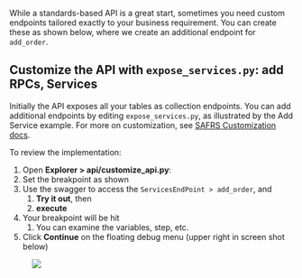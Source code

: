 While a standards-based API is a great start, sometimes you need custom endpoints tailored exactly to your business requirement.  You can create these as shown below, where we create an additional endpoint for `add_order`.

## Customize the API with ```expose_services.py```: add RPCs, Services

Initially the API exposes all your tables as collection endpoints.  You can add additional endpoints by editing ```expose_services.py```, as illustrated by the Add Service example.  For more on customization, see [SAFRS Customization docs](https://github.com/thomaxxl/safrs/wiki/Customization).

To review the implementation: 

1. Open **Explorer > api/customize_api.py**:
3. Set the breakpoint as shown
4. Use the swagger to access the `ServicesEndPoint > add_order`, and
   1. **Try it out**, then 
   2. **execute**
5. Your breakpoint will be hit
   1. You can examine the variables, step, etc.
6. Click **Continue** on the floating debug menu (upper right in screen shot below)

<figure><img src="https://github.com/valhuber/ApiLogicServer/raw/main/images/docker/VSCode/nw-readme/customize-api.png"></figure>

